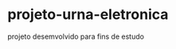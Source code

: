 # projeto-urna-eletronica
 projeto desemvolvido para fins de estudo

 <a href="https://fernandoromeroalves.github.io/projeto-pizza/"><img src="assets/images/Captura.png" alt=""></a>

